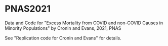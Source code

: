 # PNAS2021
Data and Code for "Excess Mortality from COVID and non-COVID Causes in Minority Populations" by Cronin and Evans, 2021, PNAS

See "Replication code for Cronin and Evans" for details.
